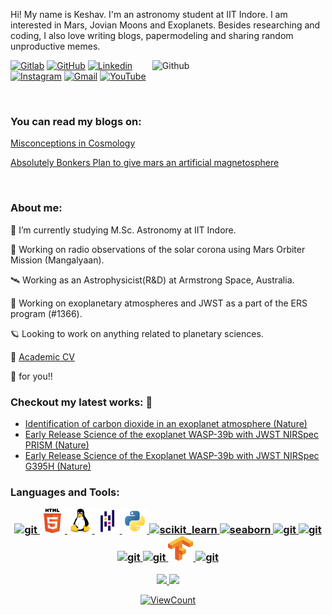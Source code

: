 Hi!
My name is Keshav. I'm an astronomy student at IIT Indore. I am interested in Mars, Jovian Moons and Exoplanets. Besides researching and coding, I also love writing blogs, papermodeling and sharing random unproductive memes.

<img width="55%" align="right" alt="Github" src="https://raw.githubusercontent.com/mars-orbiter/keshav-aggarwal/main/image.svg" />

[![Gitlab](https://img.shields.io/badge/-Gitlab-330c83?style=flat&logo=Gitlab&logoColor=white)](https://gitlab.com/jovian-explorer)
[![GitHub](https://img.shields.io/badge/-GitHub-330c83?style=flat&logo=GitHub&logoColor=white)](https://github.com/jovian-explorer)
[![Linkedin](https://img.shields.io/badge/-LinkedIn-330c83?style=flat&logo=Linkedin&logoColor=white)](https://www.linkedin.com/in/dev-aggarwal/)
[![Instagram](https://img.shields.io/badge/-Instagram-330c83?style=flat&labelColor=330c83&logo=instagram&logoColor=white)](https://www.instagram.com/jovian_explorer/)
[![Gmail](https://img.shields.io/badge/-Gmail-330c83?style=flat&logo=Gmail&logoColor=white)](mailto:msc2103121014@iiti.ac.in)
[![YouTube](https://img.shields.io/badge/-YouTube-330c83?style=flat&logo=YouTube&logoColor=white)](https://www.youtube.com/channel/UC2-J-uMMSk-r69C-kBw-haA)

&nbsp;
### You can read my blogs on:

[Misconceptions in Cosmology](https://sites.google.com/view/sarcblogs/blog-1?authuser=1)

[Absolutely Bonkers Plan to give mars an artificial magnetosphere](https://sites.google.com/view/sarcblogs/blog-2)

&nbsp;
### About me:

🔭 I’m currently studying M.Sc. Astronomy at IIT Indore.

🌟 Working on radio observations of the solar corona using Mars Orbiter Mission (Mangalyaan).

🛰️ Working as an Astrophysicist(R&D) at Armstrong Space, Australia.

📡 Working on exoplanetary atmospheres and JWST as a part of the ERS program (#1366). 

🪐 Looking to work on anything related to planetary sciences.

📃 [Academic CV](https://docs.google.com/document/d/1wdySC-Epn9qtFMD826HSnPHXntgIUBnz/edit?usp=sharing&ouid=113466474516518713777&rtpof=true&sd=true)

🍰 for you!!

### Checkout my latest works: :bookmark_tabs:

- [Identification of carbon dioxide in an exoplanet atmosphere (Nature)](https://doi.org/10.1038/s41586-022-05269-w)
- [Early Release Science of the exoplanet WASP-39b with JWST NIRSpec PRISM (Nature)](https://www.nature.com/articles/s41586-022-05677-y)
- [Early Release Science of the Exoplanet WASP-39b with JWST NIRSpec G395H (Nature)](https://www.nature.com/articles/s41586-022-05591-3)

<h3 align="left">Languages and Tools:
<p align="center">

<a href="https://git-scm.com/" target="_blank" rel="noreferrer">
<img src="https://www.vectorlogo.zone/logos/git-scm/git-scm-icon.svg" alt="git" width="40" height="40"/> 
</a>

<a href="https://www.w3.org/html/" target="_blank" rel="noreferrer">
<img src="https://raw.githubusercontent.com/devicons/devicon/master/icons/html5/html5-original-wordmark.svg" alt="html5" width="40" height="40"/>
</a> 

<a href="https://www.linux.org/" target="_blank" rel="noreferrer">
<img src="https://raw.githubusercontent.com/devicons/devicon/master/icons/linux/linux-original.svg" alt="linux" width="40" height="40"/>
</a>

<a href="https://pandas.pydata.org/" target="_blank" rel="noreferrer">
<img src="https://raw.githubusercontent.com/devicons/devicon/2ae2a900d2f041da66e950e4d48052658d850630/icons/pandas/pandas-original.svg" alt="pandas" width="40" height="40"/> 
</a>

<a href="https://www.python.org" target="_blank" rel="noreferrer">
<img src="https://raw.githubusercontent.com/devicons/devicon/master/icons/python/python-original.svg" alt="python" width="40" height="40"/>
</a>

<a href="https://scikit-learn.org/" target="_blank" rel="noreferrer">
<img src="https://upload.wikimedia.org/wikipedia/commons/0/05/Scikit_learn_logo_small.svg" alt="scikit_learn" width="40" height="40"/>
</a>

<a href="[Seaborn](https://seaborn.pydata.org/)" target="_blank" rel="noreferrer">
<img src="https://user-images.githubusercontent.com/315810/92159303-30d41100-edfb-11ea-8107-1c5352202571.png" alt="seaborn" width="40" height="40"/>
</a>

<a href="[Eureka!](https://eurekadocs.readthedocs.io/en/latest/index.html)" target="_blank" rel="noreferrer">
<img src="https://eurekadocs.readthedocs.io/en/latest/_images/Eureka_logo.png" alt="git" width="50" height="40"/>
</a>

<a href="[Juliet](https://juliet.readthedocs.io/en/latest/)" target="_blank" rel="noreferrer">
<img src="https://juliet.readthedocs.io/en/latest/_images/juliet.png" alt="git" width="50" height="40"/>
</a>

<a href="[GitLab](https://gitlab.com/jovian-explorer)" target="_blank" rel="noreferrer">
<img src="https://about.gitlab.com/images/press/press-kit-icon.svg" alt="git" width="40" height="40"/>
</a>

<a href="[Kaggle](https://www.kaggle.com/)" target="_blank" rel="noreferrer">
<img src="https://cdn4.iconfinder.com/data/icons/logos-and-brands/512/189_Kaggle_logo_logos-512.png" alt="git" width="40" height="40"/>
</a>

<a href="[Tensorflow](https://www.tensorflow.org/)" target="_blank" rel="noreferrer">
<img src="https://raw.githubusercontent.com/jovian-explorer/jovian-explorer/main/Tensorflow.png" alt="git" width="40" height="40"/>
</a>

<a href="[pytorch](https://pytorch.org/)" target="_blank" rel="noreferrer">
<img src="https://pytorch.org/assets/images/pytorch-logo.png" alt="git" width="40" height="40"/>
</a>

</p>
</h3>
  
<p align="center">
  <a href="https://github.com/jovian-explorer">
  <img src="https://github-readme-stats.vercel.app/api?username=jovian-explorer&include_all_commits=true&show_icons=true&hide_border=true&bg_color=ffffff00&count_private=true&theme=gotham&card_width=250"/>
  
  <img src="https://github-readme-stats.vercel.app/api/top-langs/?username=jovian-explorer&layout=compact&hide_title=1&card_width=250&bg_color=ffffff00&theme=gotham&hide_border=true"/>
</p>

<p align="center">
  <img alt="ViewCount" src="https://views.whatilearened.today/views/github/jovian-explorer/jovian-explorer.svg" />
</p>
